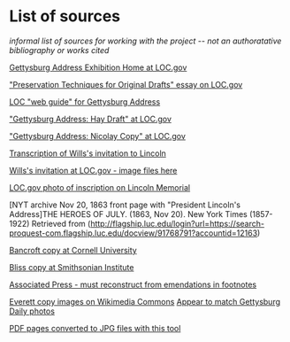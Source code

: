 List of sources
=============
*informal list of sources for working with the project -- not an authoratative bibliography or works cited*

[Gettysburg Address Exhibition Home at LOC.gov](https://www.loc.gov/exhibits/gettysburg-address/)

["Preservation Techniques for Original Drafts" essay on LOC.gov](https://www.loc.gov/exhibits/gettysburg-address/preservation.html)

[LOC "web guide" for Gettysburg Address](https://www.loc.gov/rr/program/bib/ourdocs/Gettysburg.html)

["Gettysburg Address: Hay Draft" at LOC.gov](https://www.loc.gov/item/mal4356600/)

["Gettysburg Address: Nicolay Copy" at LOC.gov](https://www.loc.gov/item/mal4356500/)

[Transcription of Wills's invitation to Lincoln](https://www.loc.gov/exhibits/gettysburg-address/ext/trans-formal.html)

[Wills's invitation at LOC.gov - image files here](https://www.loc.gov/item/mal2778100/)

[LOC.gov photo of inscription on Lincoln Memorial](https://www.loc.gov/item/93510165/)

[NYT archive Nov 20, 1863 front page with "President Lincoln's Address]THE HEROES OF JULY. (1863, Nov 20). New York Times (1857-1922) Retrieved from (http://flagship.luc.edu/login?url=https://search-proquest-com.flagship.luc.edu/docview/91768791?accountid=12163)

[Bancroft copy at Cornell University](http://rmc.library.cornell.edu/gettysburg150/exhibition/bancroft/index.html)

[Bliss copy at Smithsonian Institute](http://americanhistory.si.edu/documentsgallery/exhibitions/gettysburg_address_1.html)

[Associated Press - must reconstruct from emendations in footnotes](http://www.bartleby.com/268/9/26.html#txt2)

[Everett copy images on Wikimedia Commons](https://commons.wikimedia.org/wiki/File:Everettcopy-1.jpg) [Appear to match Gettysburg Daily photos](http://i.gettysburgdaily.com/imgs/Lincoln092808/Lincoln09280809.jpg)

[PDF pages converted to JPG files with this tool](https://www.freepdfconvert.com/pdf-jpg)

